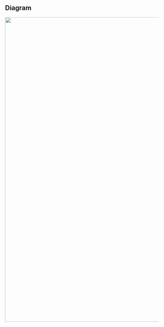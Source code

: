 ## Diagram

<img src="https://user-images.githubusercontent.com/122938102/236098271-bfbf97ae-4ae6-41cd-ac78-e64ab604eedc.png" width="1000">
